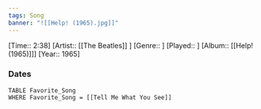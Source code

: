 ```yaml
---
tags: Song  
banner: "![[Help! (1965).jpg]]"
---
```

[Time:: 2:38]
[Artist:: [[The Beatles]] ]
[Genre:: ]
[Played:: ]
[Album:: [[Help! (1965)]]]
[Year:: 1965]
### Dates
````dataview
TABLE Favorite_Song
WHERE Favorite_Song = [[Tell Me What You See]]
````